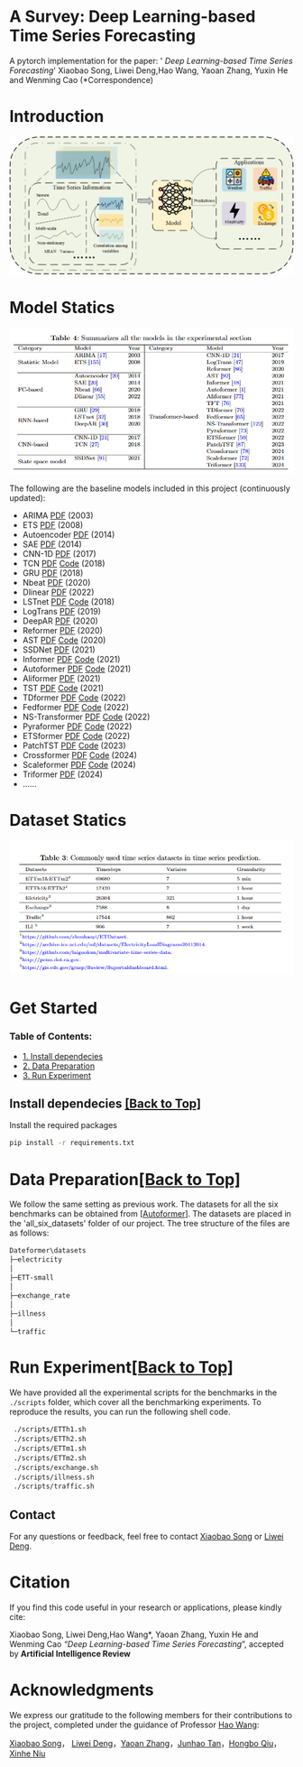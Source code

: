 # A Survey: Deep Learning-based Time Series Forecasting 

A pytorch implementation for the paper: ' *Deep Learning-based Time Series Forecasting*'  Xiaobao Song, Liwei Deng,Hao Wang, Yaoan Zhang, Yuxin He and Wenming Cao (*Correspondence)

# Introduction

![](./image/process.jpg)

# Model Statics 

![Model](./image/Model.png)

The following are the baseline models included in this project (continuously updated):

- ARIMA [PDF](https://d1wqtxts1xzle7.cloudfront.net/68267897/s0925-2312_2801_2900702-020210723-30061-1ko0de8-libre.pdf?1627047851=&response-content-disposition=inline%3B+filename%3DTime_Series_Forecasting_Using_a_Hybrid_A.pdf&Expires=1728813894&Signature=WGXG7gcAbnb0krSB6ugtrbohjZaI71ypTloLv98gE8XtjOSwU1-1eJzz143XX6uUfhapSI2NuMtfCuxPwNRU1be9IWKZ7gqUG8-h2SBKyQKbgj1sRpGzaOgiA7ooo~ZZLTjyeeu4OGfw3kPO8CfpKF4uHa04QLh9Jh6nWHPDTZJdIOR1CgIXKJg35OJOQqeKv2tvck3q6RdbUhOZHlUFcHpwh98AVxdO26Anj7~AvXUTwROB11h3x7tjqooRl~qXC5DAxoxoSDic1cQ2X1fyttkbHqPozGkPvKZUlEiEtxdXenLTR3ROg6lagEIoJv1J~a98HD0HdIDCwZKBa4Ti0g__&Key-Pair-Id=APKAJLOHF5GGSLRBV4ZA) (2003)
- ETS [PDF](https://www.jstatsoft.org/index.php/jss/article/view/v027i03/255)  (2008)
- Autoencoder [PDF](https://ieeexplore.ieee.org/stamp/stamp.jsp?tp=&arnumber=6894591)  (2014)
- SAE   [PDF](https://ieeexplore.ieee.org/stamp/stamp.jsp?tp=&arnumber=6894591)  (2014)
- CNN-1D [PDF](https://ieeexplore.ieee.org/stamp/stamp.jsp?tp=&arnumber=8285188)  (2017)
- TCN [PDF](https://arxiv.org/pdf/1803.01271) [Code](http://github.com/locuslab/TCN)  (2018)
- GRU [PDF](https://ieeexplore.ieee.org/stamp/stamp.jsp?tp=&arnumber=8053243)  (2018)
- Nbeat [PDF](https://openreview.net/pdf?id=r1ecqn4YwB)  (2020)
- Dlinear [PDF](https://arxiv.org/pdf/1912.10077)  (2022)
- LSTnet [PDF](https://arxiv.org/pdf/1703.07015) [Code](https://github.com/laiguokun/multivariate-time-series-data?tab=readme-ov-file)  (2018)
- LogTrans [PDF](https://proceedings.neurips.cc/paper_files/paper/2019/file/6775a0635c302542da2c32aa19d86be0-Paper.pdf)  (2019)
- DeepAR [PDF](https://arxiv.org/pdf/1704.04110)  (2020)
- Reformer [PDF](https://openreview.net/pdf?id=rkgNKkHtvB)  (2020)
- AST [PDF](https://proceedings.neurips.cc/paper/2020/file/c6b8c8d762da15fa8dbbdfb6baf9e260-Paper.pdf) [Code](https://github.com/hihihihiwsf/AST)  (2020)
- SSDNet [PDF](https://ieeexplore.ieee.org/stamp/stamp.jsp?tp=&arnumber=9679135)  (2021)
- Informer [PDF](https://arxiv.org/pdf/2012.07436) [Code](https://github.com/zhouhaoyi/Informer2020)  (2021)
- Autoformer [PDF](http://proceedings.neurips.cc/paper/2021/file/bcc0d400288793e8bdcd7c19a8ac0c2b-Paper.pdf) [Code](https://github.com/thuml/autoformer)  (2021)
- Aliformer [PDF](https://arxiv.org/pdf/2109.08381)  (2021)
- TST [PDF](https://arxiv.org/pdf/1912.09363v3.pdf) [Code](https://github.com/google-research/google-research/tree/master/tft)  (2021)
- TDformer [PDF](https://arxiv.org/pdf/2212.08151) [Code](https://github.com/BeBeYourLove/TDformer)  (2022)
- Fedformer [PDF](https://arxiv.org/pdf/2201.12740v3.pdf) [Code](https://github.com/MAZiqing/FEDformer)  (2022)
- NS-Transformer [PDF](https://arxiv.org/pdf/2205.14415v4.pdf) [Code](https://github.com/thuml/Nonstationary_Transformers)  (2022)
- Pyraformer [PDF](https://openreview.net/pdf?id=0EXmFzUn5I) [Code](https://github.com/ant-research/Pyraformer)  (2022)
- ETSformer [PDF](https://arxiv.org/pdf/2202.01381v2.pdf) [Code](https://github.com/salesforce/etsformer)  (2022)
- PatchTST [PDF](https://arxiv.org/pdf/2211.14730v2.pdf) [Code](https://github.com/yuqinie98/patchtst)  (2023)
- Crossformer [PDF](https://arxiv.org/pdf/2108.00154) [Code](https://github.com/thinklab-sjtu/crossformer)  (2024)
- Scaleformer [PDF](https://arxiv.org/pdf/2206.04038v4.pdf) [Code](https://github.com/borealisai/scaleformer)  (2024)
- Triformer [PDF](https://arxiv.org/pdf/2204.13767)  (2024)
- ......

# Dataset Statics

![Dataset](./image/Dataset.png)

# Get Started

<span id='all_catelogue'/>

### Table of Contents:

- <a href='#Install dependecies'>1. Install dependecies</a>
- <a href='#Data Preparation'>2. Data Preparation </a>
- <a href='#Run Experiment'>3. Run Experiment</a>

<span id='Install dependecies'/>

## Install dependecies  <a href='#all_catelogue'>[Back to Top]</a>

Install the required packages

```bash
pip install -r requirements.txt
```

<span id='Data Preparation'/>

# Data Preparation<a href='#all_catelogue'>[Back to Top]</a>

We follow the same setting as previous work. The datasets for all the six benchmarks can be obtained from [[Autoformer](https://github.com/thuml/Autoformer)]. The datasets are placed in the 'all_six_datasets' folder of our project. The tree structure of the files are as follows:

```
Dateformer\datasets
├─electricity
│
├─ETT-small
│
├─exchange_rate
│
├─illness
│
└─traffic
```

<span id='Run Experiment'/>

# Run Experiment<a href='#all_catelogue'>[Back to Top]</a>

We have provided all the experimental scripts for the benchmarks in the `./scripts` folder, which cover all the benchmarking experiments. To reproduce the results, you can run the following shell code.

```bash
 ./scripts/ETTh1.sh
 ./scripts/ETTh2.sh
 ./scripts/ETTm1.sh
 ./scripts/ETTm2.sh
 ./scripts/exchange.sh
 ./scripts/illness.sh
 ./scripts/traffic.sh
```



## Contact

For any questions or feedback, feel free to contact [Xiaobao Song](2840329517@qq.com) or [Liwei Deng](liweidengdavid@gmail.com).

# Citation

If you find this code useful in your research or applications, please kindly cite: 

Xiaobao Song, Liwei Deng,Hao Wang*, Yaoan Zhang, Yuxin He and Wenming Cao *“Deep Learning-based Time Series Forecasting*”,  accepted by **Artificial Intelligence Review**



# Acknowledgments

We express our gratitude to the following members for their contributions to the project, completed under the guidance of Professor [Hao Wang](https://tccofwang.github.io/index.html):

[Xiaobao Song](2840329517@qq.com)， [Liwei Deng](liweidengdavid@gmail.com)，[Yaoan Zhang](2291149420@qq.com)，[Junhao Tan](827092078@qq.com)，[Hongbo Qiu](2023280567@email.szu.edu.cn)，[Xinhe Niu](Jack1299952745@gmail.com)
